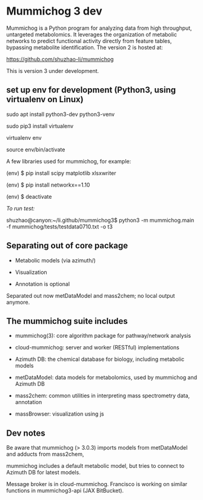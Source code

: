 Mummichog 3 dev
===============

Mummichog is a Python program for analyzing data from high throughput, untargeted metabolomics.
It leverages the organization of metabolic networks to predict functional activity directly from feature tables,
bypassing metabolite identification. The version 2 is hosted at:

https://github.com/shuzhao-li/mummichog

This is version 3 under development.

## set up env for development (Python3, using virtualenv on Linux)

sudo apt install python3-dev python3-venv

sudo pip3 install virtualenv

virtualenv env

source env/bin/activate

A few libraries used for mummichog, for example:

(env) $ pip install scipy matplotlib xlsxwriter

(env) $ pip install networkx==1.10

(env) $ deactivate

*To run test:*

shuzhao@canyon:~/li.github/mummichog3$ python3 -m mummichog.main -f mummichog/tests/testdata0710.txt -o t3


## Separating out of core package 

* Metabolic models (via azimuth/)

* Visualization 

* Annotation is optional

Separated out now metDataModel and mass2chem;
no local output anymore.

## The mummichog suite includes

* mummichog(3): core algorithm package for pathway/network analysis

* cloud-mummichog: server and worker (RESTful) implementations

* Azimuth DB: the chemical database for biology, including metabolic models

* metDataModel: data models for metabolomics, used by mummichog and Azimuth DB

* mass2chem: common utilities in interpreting mass spectrometry data, annotation

* massBrowser: visualization using js


## Dev notes

Be aware that mummichog (> 3.0.3) imports models from metDataModel and adducts from mass2chem,

mummichog includes a default metabolic model, but tries to connect to Azimuth DB for latest models.

Message broker is in cloud-mummichog. Francisco is working on similar functions in mummichog3-api (JAX BitBucket).
